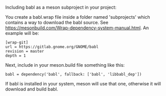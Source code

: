 
Including babl as a meson subproject in your project:

You create a babl.wrap file inside a folder named 'subprojects'
which contains a way to download the babl source.
See https://mesonbuild.com/Wrap-dependency-system-manual.html.
An example will be:
```
[wrap-git]
url = https://gitlab.gnome.org/GNOME/babl
revision = master
depth = 1
```

Next, include in your meson.build file something like this:
```
babl = dependency('babl', fallback: ['babl', 'libbabl_dep'])
```

If babl is installed in your system, meson will use that one,
otherwise it will download and build babl.



